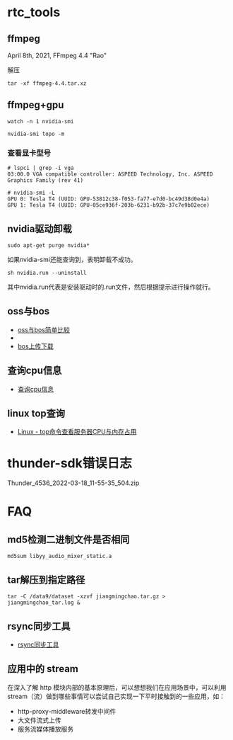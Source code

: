 # rtc_tools

## ffmpeg

April 8th, 2021, FFmpeg 4.4 "Rao"

解压
```
tar -xf ffmpeg-4.4.tar.xz
```

## ffmpeg+gpu

```
watch -n 1 nvidia-smi
```

```
nvidia-smi topo -m
```

### 查看显卡型号

```
# lspci | grep -i vga
03:00.0 VGA compatible controller: ASPEED Technology, Inc. ASPEED Graphics Family (rev 41)
```

```
# nvidia-smi -L
GPU 0: Tesla T4 (UUID: GPU-53812c38-f053-fa77-e7d0-bc49d38d0e4a)
GPU 1: Tesla T4 (UUID: GPU-05ce936f-203b-6231-b92b-37c7e9b02ece)
```

## nvidia驱动卸载

```
sudo apt-get purge nvidia*
```
如果nvidia-smi还能查询到，表明卸载不成功。

```
sh nvidia.run --uninstall
```
其中nvidia.run代表是安装驱动时的.run文件，然后根据提示进行操作就行。

## oss与bos

- [oss与bos简单比较](./doc/oss与bos简单比较.md)
- 
- [bos上传下载](https://github.com/cherishman2005/rtc_tools/wiki/bos%E4%B8%8A%E4%BC%A0%E4%B8%8B%E8%BD%BD)


## 查询cpu信息

- [查询cpu信息](doc/cpu_info.md)

## linux top查询

- [Linux - top命令查看服务器CPU与内存占用](https://blog.csdn.net/J080624/article/details/80526310)

# thunder-sdk错误日志

Thunder_4536_2022-03-18_11-55-35_504.zip

# FAQ

## md5检测二进制文件是否相同

```
md5sum libyy_audio_mixer_static.a
```

## tar解压到指定路径

```
tar -C /data9/dataset -xzvf jiangmingchao.tar.gz > jiangmingchao_tar.log &
```

## rsync同步工具

- [rsync同步工具](./doc/rsync.md)


## 应用中的 stream

在深入了解 http 模块内部的基本原理后，可以想想我们在应用场景中，可以利用 stream（流）做到哪些事情可以尝试自己实现一下平时接触到的一些应用，如：

* http-proxy-middleware转发中间件
* 大文件流式上传
* 服务流媒体播放服务
